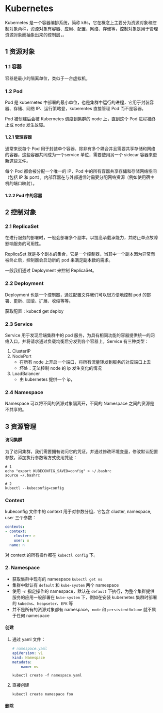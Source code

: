 # Kubernetes

Kubernetes 是一个容器编排系统，简称 k8s，它在概念上主要分为资源对象和控制对象两种，资源对象有容器、应用、配置、网络、存储等，控制对象是用于管理资源对象而抽象出来的控制层，。

## 1 资源对象

### 1.1 容器

容器是最小的隔离单位，类似于一台虚拟机。

### 1.2 Pod

Pod 是 kubernetes 中部署的最小单位，也是集群中运行的进程，它用于封装容器、存储、网络 IP、运行策略登，kuberentes 直接管理 Pod 而不是容器。

Pod 被创建后会被 Kubernetes 调度到集群的 node 上，直到这个 Pod 进程被终止或 node 发生故障。

#### 1.2.1 管理容器

通常来说每个 Pod 用于封装单个容器，除非有多个耦合并且需要共享存储和网络的容器，这些容器共同成为一个service 单位，需要使用另一个 sidecar 容器来更新这些文件。

每个 Pod 都会被分配一个唯一的 IP，Pod 中的所有容器共享存储和存储网络空间（包括 IP 和 port），内部容器在与外部通信时需要分配网络资源（例如使用宿主机的端口映射）。

#### 1.2.2 Pod 中的容器

## 2 控制对象

### 2.1 ReplicaSet

在进行服务的部署时，一般会部署多个副本，以提高承载承能力，并防止单点故障影响服务的可用性。

ReplicaSet 就是多个副本的集合，它是一个控制器，当其中一个副本因为异常而被终止后，控制器会启动新的 pod 来满足副本数的需求。

一般我们通过 Deployment 来控制 ReplicaSet。

### 2.2 Deployment

Deployment 也是一个控制器，通过配置文件我们可以很方便地控制 pod 的部署、更新、回滚、扩展、收缩等等。

获取配置：kubectl get deploy

### 2.3 Service

Service 用于发现后端集群中的 pod 服务，为具有相同功能的容器提供统一的网络入口，并将请求通过负载均衡后分发到各个容器上。Service 有三种类型：

1. ClusterIP
2. NodePort
   - 在所有 node 上开启一个端口，将所有流量转发到服务的对应端口上去
   - 坏处：无法控制 node 的 ip 发生变化的情况
3. LoadBalancer
   - 由 kubernetes 提供一个 ip，

### 2.4 Namespace

Namespace 可以将不同的资源对象隔离开，不同的 Namespace 之间的资源是不共享的。







## 3 资源管理

#### 访问集群

为了访问集群，我们需要拥有访问它的凭证，并通过修改环境变量，修改默认配置参数，添加执行参数等方式使用凭证：

```shell
# 1
echo "export KUBECONFIG_SAVED=config" > ~/.bashrc
source ~/.bashrc

# 2
kubectl --kubeconfig=config
```





### Context

kubeconfig 文件中的 context 用于对参数分组，它包含 cluster, namespace, user 三个参数：

```yaml
contexts:
- context:
    cluster: c
    user: u
  name: n
```

对 context 的所有操作都在 `kubectl config` 下。

### 2. Namespace

- 获取集群中现有的 namespace `kubectl get ns`
- 集群中默认有 `default` 和 `kube-system` 两个 namespace
- 使用 `-n` 指定操作的 namespace，默认在 `default` 下执行，为整个集群提供服务的应用一般部署在 `kube-system` 下，例如在安装 kubernetes 集群时部署的 `kubedns`、`heapseter`、`EFK` 等
- 并不是所有的资源对象都有 namespace，`node` 和 `persistentVolume` 就不属于任何 namespace

#### 创建

1. 通过 yaml 文件：

   ```yaml
   # namespace.yaml
   apiVersion: v1
   kind: Namespace
   metadata:
       name: ns
   ```

   

   ```shell
   kubectl create -f namespace.yaml
   ```

2. 直接创建

   ```shell
   kubectl create namespace foo
   ```

#### 删除



























